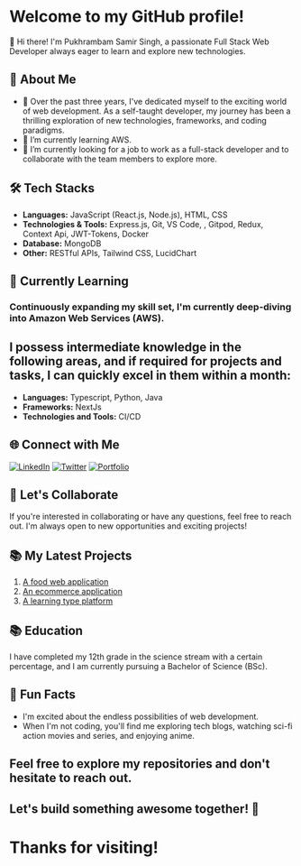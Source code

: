 # Welcome to my GitHub profile!

👋 Hi there! I'm Pukhrambam Samir Singh, a passionate Full Stack Web Developer always eager to learn and explore new technologies.

## 🚀 About Me

- 🌟 Over the past three years, I've dedicated myself to the exciting world of web development. As a self-taught developer, my journey has been a thrilling exploration of new technologies, frameworks, and coding paradigms.
- 🌱 I’m currently learning AWS.
- 👯 I’m currently looking for a job to work as a full-stack developer and to collaborate with the team members to explore more.

## 🛠️ Tech Stacks

- **Languages:** JavaScript (React.js, Node.js), HTML, CSS
- **Technologies & Tools:** Express.js, Git, VS Code, , Gitpod, Redux, Context Api, JWT-Tokens, Docker
- **Database:** MongoDB
- **Other:** RESTful APIs, Tailwind CSS, LucidChart

## 🌱 Currently Learning

### Continuously expanding my skill set, I'm currently deep-diving into Amazon Web Services (AWS).

## I possess intermediate knowledge in the following areas, and if required for projects and tasks, I can quickly excel in them within a month:

- **Languages:** Typescript, Python, Java
- **Frameworks:** NextJs
- **Technologies and Tools:** CI/CD

## 🌐 Connect with Me

[![LinkedIn](https://img.shields.io/badge/LinkedIn-Connect-blue)](https://www.linkedin.com/in/samir-singh-6576bb251?lipi=urn%3Ali%3Apage%3Ad_flagship3_profile_view_base_contact_details%3BuAviPuB2S4Srq1GUTO9Fhg%3D%3D)
[![Twitter](https://img.shields.io/badge/Twitter-Follow-blue)](https://twitter.com/PukhrambamSamir)
[![Portfolio](https://img.shields.io/badge/Portfolio-Visit-brightgreen)](https://samirweb.onrender.com/)

## 🤝 Let's Collaborate

If you're interested in collaborating or have any questions, feel free to reach out. I'm always open to new opportunities and exciting projects!

## 📚 My Latest Projects

1. [A food web application](https://food-vista.onrender.com/)
2. [An ecommerce application](https://cartique.onrender.com/)
3. [A learning type platform](https://learnopia.onrender.com/)

## 📚 Education

I have completed my 12th grade in the science stream with a certain percentage, and I am currently pursuing a Bachelor of Science (BSc).

## 🎉 Fun Facts

- I'm excited about the endless possibilities of web development.
- When I'm not coding, you'll find me exploring tech blogs, watching sci-fi action movies and series, and enjoying anime.

## Feel free to explore my repositories and don't hesitate to reach out.

## Let's build something awesome together! 🚀

# Thanks for visiting!
